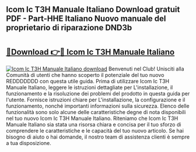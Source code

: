 ## Icom Ic T3H Manuale Italiano Download gratuit PDF - Part-HHE Italiano Nuovo manuale del proprietario di riparazione DND3b

# <h2><a href="http://df93qb.blite.top/?on=Icom+Ic+T3H+Manuale+Italiano">🔗Download 👉🔴 Icom Ic T3H Manuale Italiano</a></h2>

[![Icom Ic T3H Manuale Italiano download](https://i.imgur.com/lujVjoI.png)](http://df93qb.blite.top/?on=Icom+Ic+T3H+Manuale+Italiano)
Benvenuti nel Club! Unisciti alla Comunità di utenti che hanno scoperto il potenziale del tuo nuovo REDDDDDDD con questa utile guida. Prima di utilizzare Icom Ic T3H Manuale Italiano, leggere le istruzioni dettagliate per L'installazione, il funzionamento e la risoluzione dei problemi del prodotto in questa guida per l'utente. Fornisce istruzioni chiare per L'installazione, la configurazione e il funzionamento, nonché importanti informazioni sulla sicurezza. Elenco delle funzionalità sono solo alcune delle caratteristiche degne di nota disponibili nel tuo nuovo Icom Ic T3H Manuale Italiano. Riteniamo che Icom Ic T3H Manuale Italiano sia stata una risorsa chiara e concisa per il tuo sforzo di comprendere le caratteristiche e le capacità del tuo nuovo articolo. Se hai bisogno di aiuto o hai domande, il nostro team di assistenza clienti è sempre a tua disposizione.
